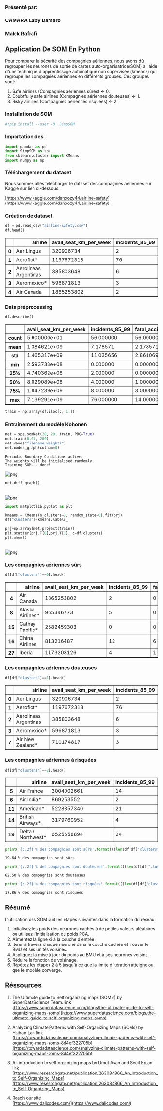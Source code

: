 ### Présenté par:

### 							CAMARA Laby Damaro

### 							Malek Rafrafi



## Application De SOM En Python

Pour comparer la sécurité des compagnies aériennes, nous avons dû regrouper les neurones de sortie de cartes auto-organisatrice(SOM) à l'aide d'une technique d'apprentissage automatique non supervisée (kmeans) qui regroupe les compagnies aériennes en différents groupes. Ces groupes sont:

1. Safe airlines (Compagnies aériennes sûres) <- 0.
2. Doubtfully safe airlines (Compagnies aériennes douteuses) <- 1.
3. Risky airlines (Compagnies aériennes risquées) <- 2. 

### Installation de SOM


```python
#!pip install --user -U  SimpSOM
```

### Importation des 


```python
import pandas as pd
import SimpSOM as sps
from sklearn.cluster import KMeans
import numpy as np
```

### Téléchargement du dataset

Nous sommes allés télécharger le dataset des compagnies aériennes sur Kaggle sur lien ci-dessous:

[https://www.kaggle.com/danoozy44/airline-safety](https://www.kaggle.com/danoozy44/airline-safety)

### Création de dataset


```python
df = pd.read_csv("airline-safety.csv")
df.head()
```




<div>
<style scoped>
    .dataframe tbody tr th:only-of-type {
        vertical-align: middle;
    }

    .dataframe tbody tr th {
        vertical-align: top;
    }
    
    .dataframe thead th {
        text-align: right;
    }
</style>
<table border="1" class="dataframe">
  <thead>
    <tr style="text-align: right;">
      <th></th>
      <th>airline</th>
      <th>avail_seat_km_per_week</th>
      <th>incidents_85_99</th>
      <th>fatal_accidents_85_99</th>
      <th>fatalities_85_99</th>
      <th>incidents_00_14</th>
      <th>fatal_accidents_00_14</th>
      <th>fatalities_00_14</th>
    </tr>
  </thead>
  <tbody>
    <tr>
      <th>0</th>
      <td>Aer Lingus</td>
      <td>320906734</td>
      <td>2</td>
      <td>0</td>
      <td>0</td>
      <td>0</td>
      <td>0</td>
      <td>0</td>
    </tr>
    <tr>
      <th>1</th>
      <td>Aeroflot*</td>
      <td>1197672318</td>
      <td>76</td>
      <td>14</td>
      <td>128</td>
      <td>6</td>
      <td>1</td>
      <td>88</td>
    </tr>
    <tr>
      <th>2</th>
      <td>Aerolineas Argentinas</td>
      <td>385803648</td>
      <td>6</td>
      <td>0</td>
      <td>0</td>
      <td>1</td>
      <td>0</td>
      <td>0</td>
    </tr>
    <tr>
      <th>3</th>
      <td>Aeromexico*</td>
      <td>596871813</td>
      <td>3</td>
      <td>1</td>
      <td>64</td>
      <td>5</td>
      <td>0</td>
      <td>0</td>
    </tr>
    <tr>
      <th>4</th>
      <td>Air Canada</td>
      <td>1865253802</td>
      <td>2</td>
      <td>0</td>
      <td>0</td>
      <td>2</td>
      <td>0</td>
      <td>0</td>
    </tr>
  </tbody>
</table>
</div>



### Data préprocessing


```python
df.describe()
```




<div>
<style scoped>
    .dataframe tbody tr th:only-of-type {
        vertical-align: middle;
    }

    .dataframe tbody tr th {
        vertical-align: top;
    }
    
    .dataframe thead th {
        text-align: right;
    }
</style>
<table border="1" class="dataframe">
  <thead>
    <tr style="text-align: right;">
      <th></th>
      <th>avail_seat_km_per_week</th>
      <th>incidents_85_99</th>
      <th>fatal_accidents_85_99</th>
      <th>fatalities_85_99</th>
      <th>incidents_00_14</th>
      <th>fatal_accidents_00_14</th>
      <th>fatalities_00_14</th>
    </tr>
  </thead>
  <tbody>
    <tr>
      <th>count</th>
      <td>5.600000e+01</td>
      <td>56.000000</td>
      <td>56.000000</td>
      <td>56.000000</td>
      <td>56.000000</td>
      <td>56.000000</td>
      <td>56.000000</td>
    </tr>
    <tr>
      <th>mean</th>
      <td>1.384621e+09</td>
      <td>7.178571</td>
      <td>2.178571</td>
      <td>112.410714</td>
      <td>4.125000</td>
      <td>0.660714</td>
      <td>55.517857</td>
    </tr>
    <tr>
      <th>std</th>
      <td>1.465317e+09</td>
      <td>11.035656</td>
      <td>2.861069</td>
      <td>146.691114</td>
      <td>4.544977</td>
      <td>0.858684</td>
      <td>111.332751</td>
    </tr>
    <tr>
      <th>min</th>
      <td>2.593733e+08</td>
      <td>0.000000</td>
      <td>0.000000</td>
      <td>0.000000</td>
      <td>0.000000</td>
      <td>0.000000</td>
      <td>0.000000</td>
    </tr>
    <tr>
      <th>25%</th>
      <td>4.740362e+08</td>
      <td>2.000000</td>
      <td>0.000000</td>
      <td>0.000000</td>
      <td>1.000000</td>
      <td>0.000000</td>
      <td>0.000000</td>
    </tr>
    <tr>
      <th>50%</th>
      <td>8.029089e+08</td>
      <td>4.000000</td>
      <td>1.000000</td>
      <td>48.500000</td>
      <td>3.000000</td>
      <td>0.000000</td>
      <td>0.000000</td>
    </tr>
    <tr>
      <th>75%</th>
      <td>1.847239e+09</td>
      <td>8.000000</td>
      <td>3.000000</td>
      <td>184.250000</td>
      <td>5.250000</td>
      <td>1.000000</td>
      <td>83.250000</td>
    </tr>
    <tr>
      <th>max</th>
      <td>7.139291e+09</td>
      <td>76.000000</td>
      <td>14.000000</td>
      <td>535.000000</td>
      <td>24.000000</td>
      <td>3.000000</td>
      <td>537.000000</td>
    </tr>
  </tbody>
</table>
</div>




```python
train = np.array(df.iloc[:, 1:])
```

### Entrainement du modèle Kohonen


```python
net = sps.somNet(20, 20, train, PBC=True)
net.train(0.01, 200)
net.save("filename_weights")
net.nodes_graph(colnum=0)
```

    Periodic Boundary Conditions active.
    The weights will be initialised randomly.
    Training SOM... done!




![png](output_14_1.png)
    



```python
net.diff_graph()
```


​    
![png](output_15_0.png)
​    



```python
import matplotlib.pyplot as plt
```


```python
kmeans = KMeans(n_clusters=3, random_state=0).fit(prj)
df["clusters"]=kmeans.labels_
```


```python
prj=np.array(net.project(train))
plt.scatter(prj.T[0],prj.T[1], c=df.clusters)
plt.show()
```


​    
![png](output_18_0.png)
​    


### Les compagnies aériennes sûrs


```python
df[df["clusters"]==0].head()
```




<div>
<style scoped>
    .dataframe tbody tr th:only-of-type {
        vertical-align: middle;
    }

    .dataframe tbody tr th {
        vertical-align: top;
    }
    
    .dataframe thead th {
        text-align: right;
    }
</style>
<table border="1" class="dataframe">
  <thead>
    <tr style="text-align: right;">
      <th></th>
      <th>airline</th>
      <th>avail_seat_km_per_week</th>
      <th>incidents_85_99</th>
      <th>fatal_accidents_85_99</th>
      <th>fatalities_85_99</th>
      <th>incidents_00_14</th>
      <th>fatal_accidents_00_14</th>
      <th>fatalities_00_14</th>
      <th>clusters</th>
    </tr>
  </thead>
  <tbody>
    <tr>
      <th>4</th>
      <td>Air Canada</td>
      <td>1865253802</td>
      <td>2</td>
      <td>0</td>
      <td>0</td>
      <td>2</td>
      <td>0</td>
      <td>0</td>
      <td>0</td>
    </tr>
    <tr>
      <th>8</th>
      <td>Alaska Airlines*</td>
      <td>965346773</td>
      <td>5</td>
      <td>0</td>
      <td>0</td>
      <td>5</td>
      <td>1</td>
      <td>88</td>
      <td>0</td>
    </tr>
    <tr>
      <th>15</th>
      <td>Cathay Pacific*</td>
      <td>2582459303</td>
      <td>0</td>
      <td>0</td>
      <td>0</td>
      <td>2</td>
      <td>0</td>
      <td>0</td>
      <td>0</td>
    </tr>
    <tr>
      <th>16</th>
      <td>China Airlines</td>
      <td>813216487</td>
      <td>12</td>
      <td>6</td>
      <td>535</td>
      <td>2</td>
      <td>1</td>
      <td>225</td>
      <td>0</td>
    </tr>
    <tr>
      <th>27</th>
      <td>Iberia</td>
      <td>1173203126</td>
      <td>4</td>
      <td>1</td>
      <td>148</td>
      <td>5</td>
      <td>0</td>
      <td>0</td>
      <td>0</td>
    </tr>
  </tbody>
</table>
</div>



### Les compagnies aériennes douteuses


```python
df[df["clusters"]==1].head()
```




<div>
<style scoped>
    .dataframe tbody tr th:only-of-type {
        vertical-align: middle;
    }

    .dataframe tbody tr th {
        vertical-align: top;
    }
    
    .dataframe thead th {
        text-align: right;
    }
</style>
<table border="1" class="dataframe">
  <thead>
    <tr style="text-align: right;">
      <th></th>
      <th>airline</th>
      <th>avail_seat_km_per_week</th>
      <th>incidents_85_99</th>
      <th>fatal_accidents_85_99</th>
      <th>fatalities_85_99</th>
      <th>incidents_00_14</th>
      <th>fatal_accidents_00_14</th>
      <th>fatalities_00_14</th>
      <th>clusters</th>
    </tr>
  </thead>
  <tbody>
    <tr>
      <th>0</th>
      <td>Aer Lingus</td>
      <td>320906734</td>
      <td>2</td>
      <td>0</td>
      <td>0</td>
      <td>0</td>
      <td>0</td>
      <td>0</td>
      <td>1</td>
    </tr>
    <tr>
      <th>1</th>
      <td>Aeroflot*</td>
      <td>1197672318</td>
      <td>76</td>
      <td>14</td>
      <td>128</td>
      <td>6</td>
      <td>1</td>
      <td>88</td>
      <td>1</td>
    </tr>
    <tr>
      <th>2</th>
      <td>Aerolineas Argentinas</td>
      <td>385803648</td>
      <td>6</td>
      <td>0</td>
      <td>0</td>
      <td>1</td>
      <td>0</td>
      <td>0</td>
      <td>1</td>
    </tr>
    <tr>
      <th>3</th>
      <td>Aeromexico*</td>
      <td>596871813</td>
      <td>3</td>
      <td>1</td>
      <td>64</td>
      <td>5</td>
      <td>0</td>
      <td>0</td>
      <td>1</td>
    </tr>
    <tr>
      <th>7</th>
      <td>Air New Zealand*</td>
      <td>710174817</td>
      <td>3</td>
      <td>0</td>
      <td>0</td>
      <td>5</td>
      <td>1</td>
      <td>7</td>
      <td>1</td>
    </tr>
  </tbody>
</table>
</div>



### Les compagnies aériennes à risquées


```python
df[df["clusters"]==2].head()
```




<div>
<style scoped>
    .dataframe tbody tr th:only-of-type {
        vertical-align: middle;
    }

    .dataframe tbody tr th {
        vertical-align: top;
    }
    
    .dataframe thead th {
        text-align: right;
    }
</style>
<table border="1" class="dataframe">
  <thead>
    <tr style="text-align: right;">
      <th></th>
      <th>airline</th>
      <th>avail_seat_km_per_week</th>
      <th>incidents_85_99</th>
      <th>fatal_accidents_85_99</th>
      <th>fatalities_85_99</th>
      <th>incidents_00_14</th>
      <th>fatal_accidents_00_14</th>
      <th>fatalities_00_14</th>
      <th>clusters</th>
    </tr>
  </thead>
  <tbody>
    <tr>
      <th>5</th>
      <td>Air France</td>
      <td>3004002661</td>
      <td>14</td>
      <td>4</td>
      <td>79</td>
      <td>6</td>
      <td>2</td>
      <td>337</td>
      <td>2</td>
    </tr>
    <tr>
      <th>6</th>
      <td>Air India*</td>
      <td>869253552</td>
      <td>2</td>
      <td>1</td>
      <td>329</td>
      <td>4</td>
      <td>1</td>
      <td>158</td>
      <td>2</td>
    </tr>
    <tr>
      <th>11</th>
      <td>American*</td>
      <td>5228357340</td>
      <td>21</td>
      <td>5</td>
      <td>101</td>
      <td>17</td>
      <td>3</td>
      <td>416</td>
      <td>2</td>
    </tr>
    <tr>
      <th>14</th>
      <td>British Airways*</td>
      <td>3179760952</td>
      <td>4</td>
      <td>0</td>
      <td>0</td>
      <td>6</td>
      <td>0</td>
      <td>0</td>
      <td>2</td>
    </tr>
    <tr>
      <th>19</th>
      <td>Delta / Northwest*</td>
      <td>6525658894</td>
      <td>24</td>
      <td>12</td>
      <td>407</td>
      <td>24</td>
      <td>2</td>
      <td>51</td>
      <td>2</td>
    </tr>
  </tbody>
</table>
</div>




```python
print('{:.2f} % des compagnies sont sûrs'.format(((len(df[df["clusters"]==0])/len(df))*100)))
```

    19.64 % des compagnies sont sûrs



```python
print('{:.2f} % des compagnies sont douteuses'.format(((len(df[df["clusters"]==1])/len(df))*100)))
```

    62.50 % des compagnies sont douteuses



```python
print('{:.2f} % des compagnies sont risquées'.format(((len(df[df["clusters"]==2])/len(df))*100)))
```

    17.86 % des compagnies sont risquées


## Résumé

L'utilisation des SOM suit les étapes suivantes dans la formation du réseau:

1. Initialisez les poids des neurones cachés à de petites valeurs aléatoires ou utilisez l'initialisation du poids PCA.
2. Alimentez la ligne xi à la couche d'entrée.
3. Itérer à travers chaque neurone dans la couche cachée et trouver le BMU et ses unités voisines.
4. Appliquez la mise à jour du poids au BMU et à ses neurones voisins.
5. Réduire la fonction de voisinage.
6. Répétez les étapes 2 à 5 jusqu'à ce que la limite d'itération atteigne ou que le modèle converge.

## Réssources
1. The Ultimate guide to Self organizing maps (SOM’s) by SuperDataScience Team. link <br>
   [https://www.superdatascience.com/blogs/the-ultimate-guide-to-self-organizing-maps-soms](https://www.superdatascience.com/blogs/the-ultimate-guide-to-self-organizing-maps-soms)
   
2. Analyzing Climate Patterns with Self-Organizing Maps (SOMs) by Haihan Lan link <br>
 [https://towardsdatascience.com/analyzing-climate-patterns-with-self-organizing-maps-soms-8d4ef322705b](https://towardsdatascience.com/analyzing-climate-patterns-with-self-organizing-maps-soms-8d4ef322705b)<br/>
    
3. An introduction to self organizing maps by Umut Asan and Secil Ercan link <br>
[https://www.researchgate.net/publication/263084866_An_Introduction_to_Self-Organizing_Maps](https://www.researchgate.net/publication/263084866_An_Introduction_to_Self-Organizing_Maps)


4. Reach our site <br/>[https://www.dalicodes.com/](https://www.dalicodes.com/)



```python

```
